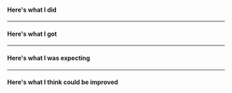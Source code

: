<!-- If you have a question rather than an actual issue, pls use our forum:-->

<!-- https://ask.openrouteservice.org/c/sdks-->

#### Here's what I did
<!-- if applicable, best copy the coordinates of failing queries or descriptive screenshots, so we can reproduce-->

---
#### Here's what I got
<!-- examine the QGIS logs (View > Panels > Log Messages), ORStools prints the URL and Parameters when querying. Paste that here -->

---
#### Here's what I was expecting
<!-- try being as explicit as possible here -->

---
#### Here's what I think could be improved
